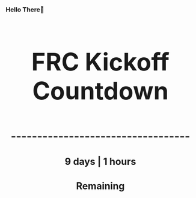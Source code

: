### Hello There👋

<!---START-TIMER--->
<h3 align='center' style='font-size: 64px;'>FRC Kickoff Countdown</h3>
<h3 align='center' style='font-size: 30px;'>----------------------------------</h3>
<h3 align='center' style='font-size: 25px;'>9 days | 1 hours</h3>
<h3 align='center' style='font-size: 25px;'>Remaining</h3>
<!---END-TIMER--->
